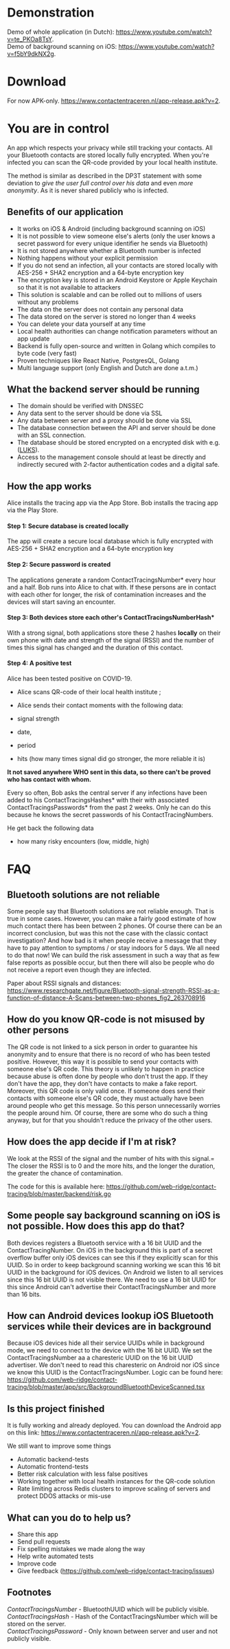 # Demonstration

Demo of whole application (in Dutch): https://www.youtube.com/watch?v=te_PKOa8TsY.   
Demo of background scanning on iOS: https://www.youtube.com/watch?v=f5bY9dkNX2g.   

# Download

For now APK-only.
https://www.contactentraceren.nl/app-release.apk?v=2.

# You are in control

An app which respects your privacy while still tracking your contacts. All your Bluetooth contacts are stored locally fully encrypted. When you're infected you can scan the QR-code provided by your local health institute.

The method is similar as described in the DP3T statement with some deviation to _give the user full control over his data_ and even _more anonymity_. As it is never shared publicly who is infected.

## Benefits of our application

- It works on iOS & Android (including background scanning on iOS)
- It is not possible to view someone else's alerts (only the user knows a secret password for every unique identifier he sends via Bluetooth)
- It is not stored anywhere whether a Bluetooth number is infected
- Nothing happens without your explicit permission
- If you do not send an infection, all your contacts are stored locally with AES-256 + SHA2 encryption and a 64-byte encryption key
- The encryption key is stored in an Android Keystore or Apple Keychain so that it is not available to attackers
- This solution is scalable and can be rolled out to millions of users without any problems
- The data on the server does not contain any personal data
- The data stored on the server is stored no longer than 4 weeks
- You can delete your data yourself at any time
- Local health authorities can change notification parameters without an app update
- Backend is fully open-source and written in Golang which compiles to byte code (very fast)
- Proven techniques like React Native, PostgresQL, Golang
- Multi language support (only English and Dutch are done a.t.m.)

## What the backend server should be running

- The domain should be verified with DNSSEC
- Any data sent to the server should be done via SSL
- Any data between server and a proxy should be done via SSL
- The database connection between the API and server should be done with an SSL connection.
- The database should be stored encrypted on a encrypted disk with e.g. (<a  href="https://en.wikipedia.org/wiki/Linux_Unified_Key_Setup">LUKS</a>).
- Access to the management console should at least be directly and indirectly secured with 2-factor authentication codes and a digital safe.

## How the app works

Alice installs the tracing app via the App Store.
Bob installs the tracing app via the Play Store.

#### Step 1: Secure database is created locally

The app will create a secure local database which is fully encrypted with AES-256 + SHA2 encryption and a 64-byte encryption key

#### Step 2: Secure password is created

The applications generate a random ContactTracingsNumber\* every hour and a half. Bob runs into Alice to chat with. If these persons are in contact with each other for longer, the risk of contamination increases and the devices will start saving an encounter.

#### Step 3: Both devices store each other's ContactTracingsNumberHash\*

With a strong signal, both applications store these 2 hashes **locally** on their own phone with date and strength of the signal (RSSI) and the number of times this signal has changed and the duration of this contact.

#### Step 4: A positive test

Alice has been tested positive on COVID-19.

- Alice scans QR-code of their local health institute ;
- Alice sends their contact moments with the following data:

- signal strength
- date,
- period
- hits (how many times signal did go stronger, the more reliable it is)

**It not saved anywhere WHO sent in this data, so there can't be proved who has contact with whom.**

Every so often, Bob asks the central server if any infections have been added to his ContactTracingsHashes* with their with associated ContactTracingsPasswords* from the past 2 weeks. Only he can do this because he knows the secret passwords of his ContactTracingNumbers.

He get back the following data

- how many risky encounters (low, middle, high)

# FAQ

## Bluetooth solutions are not reliable

Some people say that Bluetooth solutions are not reliable enough. That is true in some cases. However, you can make a fairly good estimate of how much contact there has been between 2 phones. Of course there can be an incorrect conclusion, but was this not the case with the classic contact investigation? And how bad is it when people receive a message that they have to pay attention to symptoms / or stay indoors for 5 days. We all need to do that now! We can build the risk assessment in such a way that as few false reports as possible occur, but then there will also be people who do not receive a report even though they are infected.

Paper about RSSI signals and distances: https://www.researchgate.net/figure/Bluetooth-signal-strength-RSSI-as-a-function-of-distance-A-Scans-between-two-phones_fig2_263708916

## How do you know QR-code is not misused by other persons

The QR code is not linked to a sick person in order to guarantee his anonymity and to ensure that there is no record of who has been tested positive. However, this way it is possible to send your contacts with someone else's QR code. This theory is unlikely to happen in practice because abuse is often done by people who don't trust the app. If they don't have the app, they don't have contacts to make a fake report. Moreover, this QR code is only valid once. If someone does send their contacts with someone else's QR code, they must actually have been around people who get this message. So this person unnecessarily worries the people around him. Of course, there are some who do such a thing anyway, but for that you shouldn't reduce the privacy of the other users.

## How does the app decide if I'm at risk?

We look at the RSSI of the signal and the number of hits with this signal.= The closer the RSSI is to 0 and the more hits, and the longer the duration, the greater the chance of contamination.

The code for this is available here: https://github.com/web-ridge/contact-tracing/blob/master/backend/risk.go

## Some people say background scanning on iOS is not possible. How does this app do that?

Both devices registers a Bluetooth service with a 16 bit UUID and the ContactTracingNumber. On iOS in the background this is part of a secret overflow buffer only iOS devices can see this if they explicitly scan for this UUID. So in order to keep background scanning working we scan this 16 bit UUID in the background for iOS devices. On Android we listen to all services since this 16 bit UUID is not visible there. We need to use a 16 bit UUID for this since Android can't advertise their ContactTracingsNumber and more than 16 bits.

## How can Android devices lookup iOS Bluetooth services while their devices are in background

Because iOS devices hide all their service UUIDs while in background mode, we need to connect to the device with the 16 bit UUID. We set the ContactTracingsNumber aa a charesteric UUID on the 16 bit UUID advertiser. We don't need to read this charesteric on Android nor iOS since we know this UUID is the ContactTracingsNumber. Logic can be found here:
https://github.com/web-ridge/contact-tracing/blob/master/app/src/BackgroundBluetoothDeviceScanned.tsx

## Is this project finished

It is fully working and already deployed. You can download the Android app on this link: https://www.contactentraceren.nl/app-release.apk?v=2.

We still want to improve some things

- Automatic backend-tests
- Automatic frontend-tests
- Better risk calculation with less false positives
- Working together with local health instances for the QR-code solution
- Rate limiting across Redis clusters to improve scaling of servers and protect DDOS attacks or mis-use

## What can you do to help us?

- Share this app
- Send pull requests
- Fix spelling mistakes we made along the way
- Help write automated tests
- Improve code
- Give feedback (https://github.com/web-ridge/contact-tracing/issues)

## Footnotes

_ContactTracingsNumber_ - BluetoothUUID which will be publicly visible.  
_ContactTracingsHash_ - Hash of the ContactTracingsNumber which will be stored on the server.  
_ContactTracingsPassword_ - Only known between server and user and not publicly visible.
